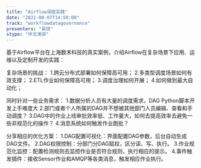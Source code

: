 ```yaml
---
title: "Airflow深度实践"
date: "2021-08-07T14:50:00" 
track: "workflowdatagovernance"
presenters: "吴琏"
stype: "中文演讲"
---
```

基于Airflow平台在上海数禾科技的真实案例，介绍Airflow在复杂场景下应用、运维以及定制开发的实践：
 

 复杂场景的挑战：
  1.跨云分布式部署如何保障高可用；
  2.多类型调度场景如何有效支撑； 
  2.ETL作业如何保障高可用； 
  3.调度治理如何开展；
  4.如何做到最大自动化；
 

 同时针对一些业务需求：
  1.数据分析人员有大量的调度需求，DAG Python脚本开发上手难度大
  2.部门或者个人所属的DAG并不想被其他部门人员编辑、查看和手动调度？
  3.DAG中的作业上线审批效率低、工作量大，如何去提高效率去避免一些非规范化的操作？
  4.消息系统如何触发作业跑批？
 

 分享相应的优化方案：
  1.DAG配置可视化：界面配置DAG参数，后台自动生成DAG文件。
  2.DAG权限控制：分部门分DAG赋权，区分读、写、执行。
  3.作业规范化监控：配置检测规则去监控作业是否符合规则，执行相应的提示。
  4.事件触发插件：接收Sensor作业和AMQP等各类消息，触发相应作业执行。